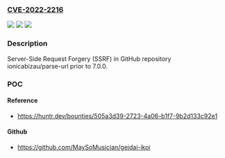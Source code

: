 ### [CVE-2022-2216](https://cve.mitre.org/cgi-bin/cvename.cgi?name=CVE-2022-2216)
![](https://img.shields.io/static/v1?label=Product&message=ionicabizau%2Fparse-url&color=blue)
![](https://img.shields.io/static/v1?label=Version&message=%3C%207.0.0%20&color=brighgreen)
![](https://img.shields.io/static/v1?label=Vulnerability&message=CWE-918%20Server-Side%20Request%20Forgery%20(SSRF)&color=brighgreen)

### Description

Server-Side Request Forgery (SSRF) in GitHub repository ionicabizau/parse-url prior to 7.0.0.

### POC

#### Reference
- https://huntr.dev/bounties/505a3d39-2723-4a06-b1f7-9b2d133c92e1

#### Github
- https://github.com/MaySoMusician/geidai-ikoi

